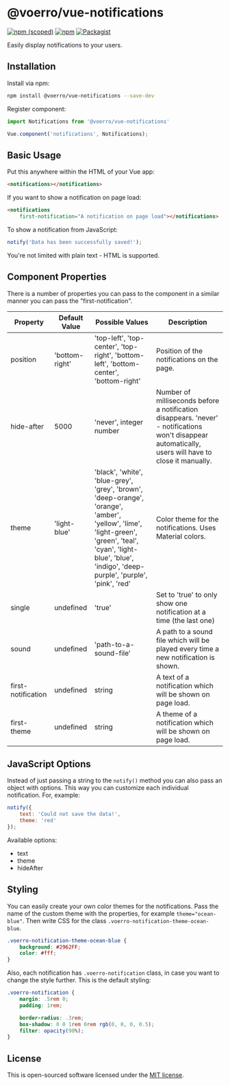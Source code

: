 # @voerro/vue-notifications

[![npm (scoped)](https://img.shields.io/npm/v/@voerro/vue-notifications.svg?style=flat-square)](https://www.npmjs.com/package/@voerro/vue-notifications)
[![npm](https://img.shields.io/npm/dm/@voerro/vue-notifications.svg?style=flat-square)](https://www.npmjs.com/package/@voerro/vue-notifications)
[![Packagist](https://img.shields.io/packagist/l/voerro/laravel-file-uploader.svg?style=flat-square)](https://opensource.org/licenses/MIT)

Easily display notifications to your users.

## Installation

Install via npm:

```bash
npm install @voerro/vue-notifications --save-dev
```

Register component:

```javascript
import Notifications from '@voerro/vue-notifications'

Vue.component('notifications', Notifications);
```

## Basic Usage

Put this anywhere within the HTML of your Vue app:

```html
<notifications></notifications>
```

If you want to show a notification on page load:

```html
<notifications
    first-notification="A notification on page load"></notifications>
```

To show a notification from JavaScript:

```javascript
notify('Data has been successfully saved!');
```

You're not limited with plain text - HTML is supported.

## Component Properties

There is a number of properties you can pass to the component in a similar manner you can pass the "first-notification".

Property | Default Value | Possible Values | Description
--- | --- | --- | --- |
position | 'bottom-right' | 'top-left', 'top-center', 'top-right', 'bottom-left', 'bottom-center', 'bottom-right' | Position of the notifications on the page.
hide-after | 5000 | 'never', integer number | Number of milliseconds before a notification disappears. 'never' - notifications won't disappear automatically, users will have to close it manually.
theme | 'light-blue' | 'black', 'white', 'blue-grey', 'grey', 'brown', 'deep-orange', 'orange', 'amber', 'yellow', 'lime', 'light-green', 'green', 'teal', 'cyan', 'light-blue', 'blue', 'indigo', 'deep-purple', 'purple', 'pink', 'red' | Color theme for the notifications. Uses Material colors.
single | undefined | 'true' | Set to 'true' to only show one notification at a time (the last one)
sound | undefined | 'path-to-a-sound-file' | A path to a sound file which will be played every time a new notification is shown.
first-notification | undefined | string | A text of a notification which will be shown on page load.
first-theme | undefined | string | A theme of a notification which will be shown on page load.

## JavaScript Options

Instead of just passing a string to the `notify()` method you can also pass an object with options. This way you can customize each individual notification. For, example:

```javascript
notify({
    text: 'Could not save the data!',
    theme: 'red'
});
```

Available options:
- text
- theme
- hideAfter

## Styling

You can easily create your own color themes for the notifications. Pass the name of the custom theme with the properties, for example `theme="ocean-blue"`. Then write CSS for the class `.voerro-notification-theme-ocean-blue`.

```css
.voerro-notification-theme-ocean-blue {
    background: #2962FF;
    color: #fff;
}
```

Also, each notification has `.voerro-notification` class, in case you want to change the style further. This is the default styling:

```css
.voerro-notification {
    margin: .5rem 0;
    padding: 1rem;

    border-radius: .3rem;
    box-shadow: 0 0 1rem 0rem rgb(0, 0, 0, 0.5);
    filter: opacity(90%);
}
```

## License

This is open-sourced software licensed under the [MIT license](http://opensource.org/licenses/MIT).